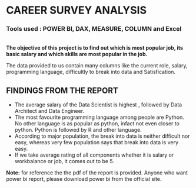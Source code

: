 <h1>CAREER SURVEY ANALYSIS</h1>
<h3>Tools used : POWER BI, DAX, MEASURE, COLUMN  and Excel </h3>
<br/>
<b>The objective of this project is to find out which is most popular job, its basic salary and which skills are most popular in the job.</b>
<p> The data provided to us contain many columns like the current role, salary, programming language, difficultly to break into data and Satisfication. </p>
<h2> FINDINGS FROM THE REPORT </h2>
<ul>
<li>The average salary of the Data Scientist is highest , followed by Data Architect and Data Engineer.</li>
<li> The most favourite programming language among people are Python. No other language is as popular as python, infact not even closer to python. Python is followed by R and other language.</li>
<li> According to major population, the break into data is neither difficult nor easy, whereas very few population says that break into data is very easy. </li>
<li>If we take average rating of all components whether it is salary or workbalance or job, it comes out to be 5. </li> 
</ul>
<p><b>Note:</b> for reference the the pdf of the report is provided. Anyone who want power bi report, please download power bi from the official site.</p>
